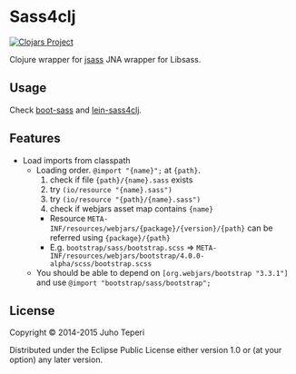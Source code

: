 # Sass4clj
[![Clojars Project](http://clojars.org/deraen/sass4clj/latest-version.svg)](http://clojars.org/deraen/sass4clj)

Clojure wrapper for [jsass](https://github.com/bit3/jsass/) JNA wrapper for Libsass.

## Usage

Check [boot-sass](https://github.com/Deraen/boot-sass) and [lein-sass4clj](https://github.com/Deraen/lein-sass4clj).

## Features

- Load imports from classpath
  - Loading order. `@import "{name}";` at `{path}`.
    1. check if file `{path}/{name}.sass` exists
    2. try `(io/resource "{name}.sass")`
    3. try `(io/resource "{path}/{name}.sass")`
    4. check if webjars asset map contains `{name}`
      - Resource `META-INF/resources/webjars/{package}/{version}/{path}` can be referred using `{package}/{path}`
      - E.g. `bootstrap/sass/bootstrap.scss` => `META-INF/resources/webjars/bootstrap/4.0.0-alpha/scss/bootstrap.scss`
  - You should be able to depend on `[org.webjars/bootstrap "3.3.1"]`
    and use `@import "bootstrap/sass/bootstrap";`

## License

Copyright © 2014-2015 Juho Teperi

Distributed under the Eclipse Public License either version 1.0 or (at your option) any later version.
